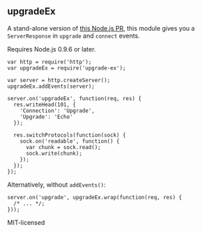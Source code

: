 ## upgradeEx

A stand-alone version of [this Node.js PR], this module gives you a
`ServerResponse` in `upgrade` and `connect` events.

Requires Node.js 0.9.6 or later.

 [this Node.js PR]: https://github.com/joyent/node/pull/3036

    var http = require('http');
    var upgradeEx = require('upgrade-ex');

    var server = http.createServer();
    upgradeEx.addEvents(server);

    server.on('upgradeEx', function(req, res) {
      res.writeHead(101, {
        'Connection': 'Upgrade',
        'Upgrade': 'Echo'
      });

      res.switchProtocols(function(sock) {
        sock.on('readable', function() {
          var chunk = sock.read();
          sock.write(chunk);
        });
      });
    });

Alternatively, without `addEvents()`:

    server.on('upgrade', upgradeEx.wrap(function(req, res) {
      /* ... */;
    }));

MIT-licensed
